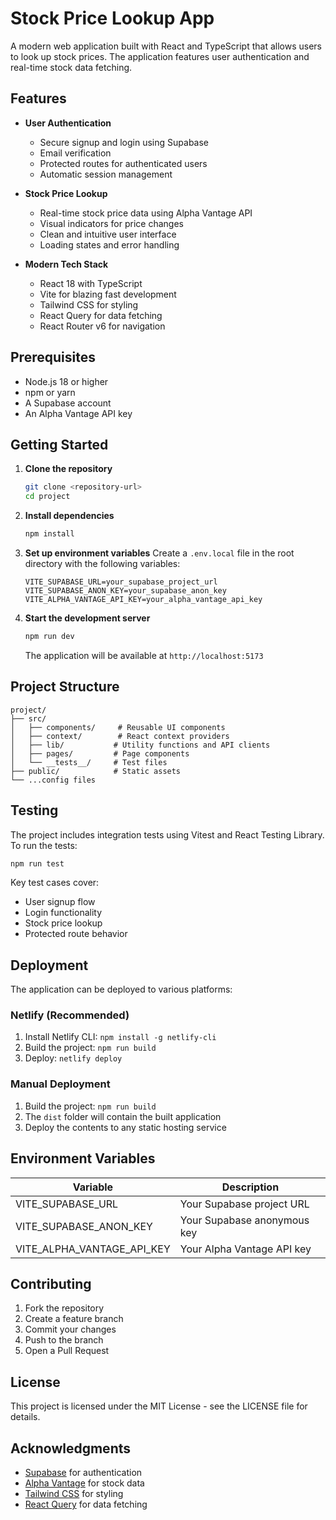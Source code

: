 # Stock Price Lookup App

A modern web application built with React and TypeScript that allows users to look up stock prices. The application features user authentication and real-time stock data fetching.

## Features

- **User Authentication**
  - Secure signup and login using Supabase
  - Email verification
  - Protected routes for authenticated users
  - Automatic session management

- **Stock Price Lookup**
  - Real-time stock price data using Alpha Vantage API
  - Visual indicators for price changes
  - Clean and intuitive user interface
  - Loading states and error handling

- **Modern Tech Stack**
  - React 18 with TypeScript
  - Vite for blazing fast development
  - Tailwind CSS for styling
  - React Query for data fetching
  - React Router v6 for navigation

## Prerequisites

- Node.js 18 or higher
- npm or yarn
- A Supabase account
- An Alpha Vantage API key

## Getting Started

1. **Clone the repository**
   ```bash
   git clone <repository-url>
   cd project
   ```

2. **Install dependencies**
   ```bash
   npm install
   ```

3. **Set up environment variables**
   Create a `.env.local` file in the root directory with the following variables:
   ```
   VITE_SUPABASE_URL=your_supabase_project_url
   VITE_SUPABASE_ANON_KEY=your_supabase_anon_key
   VITE_ALPHA_VANTAGE_API_KEY=your_alpha_vantage_api_key
   ```

4. **Start the development server**
   ```bash
   npm run dev
   ```
   The application will be available at `http://localhost:5173`

## Project Structure

```
project/
├── src/
│   ├── components/     # Reusable UI components
│   ├── context/        # React context providers
│   ├── lib/           # Utility functions and API clients
│   ├── pages/         # Page components
│   └── __tests__/     # Test files
├── public/            # Static assets
└── ...config files
```

## Testing

The project includes integration tests using Vitest and React Testing Library. To run the tests:

```bash
npm run test
```

Key test cases cover:
- User signup flow
- Login functionality
- Stock price lookup
- Protected route behavior

## Deployment

The application can be deployed to various platforms:

### Netlify (Recommended)
1. Install Netlify CLI: `npm install -g netlify-cli`
2. Build the project: `npm run build`
3. Deploy: `netlify deploy`

### Manual Deployment
1. Build the project: `npm run build`
2. The `dist` folder will contain the built application
3. Deploy the contents to any static hosting service

## Environment Variables

| Variable | Description |
|----------|-------------|
| VITE_SUPABASE_URL | Your Supabase project URL |
| VITE_SUPABASE_ANON_KEY | Your Supabase anonymous key |
| VITE_ALPHA_VANTAGE_API_KEY | Your Alpha Vantage API key |

## Contributing

1. Fork the repository
2. Create a feature branch
3. Commit your changes
4. Push to the branch
5. Open a Pull Request

## License

This project is licensed under the MIT License - see the LICENSE file for details.

## Acknowledgments

- [Supabase](https://supabase.com/) for authentication
- [Alpha Vantage](https://www.alphavantage.co/) for stock data
- [Tailwind CSS](https://tailwindcss.com/) for styling
- [React Query](https://tanstack.com/query/latest) for data fetching
